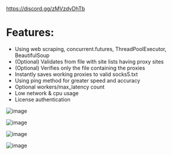 https://discord.gg/zMVzdyDhTb

# Features:
+ Using web scraping, concurrent.futures, ThreadPoolExecutor, BeautifulSoup
+ (Optional) Validates from file with site lists having proxy sites
+ (Optional) Verifies only the file containing the proxies
+ Instantly saves working proxies to valid socks5.txt
+ Using ping method for greater speed and accuracy
+ Optional workers/max_latency count
+ Low network & cpu usage
+ License authentication

![image](https://github.com/rxyzqc/SOCKS5-Proxy-Gen/assets/120246386/4747380b-93eb-4a26-bcf8-e0916472b1e2)

![image](https://github.com/rxyzqc/SOCKS5-Proxy-Gen/assets/120246386/9097b4ee-bc04-4cc0-931c-94e66b72df80)

![image](https://github.com/rxyzqc/SOCKS5-Proxy-Gen/assets/120246386/092552e3-c176-4cf1-b177-cb93adc92af9)

![image](https://github.com/rxyzqc/SOCKS5-Proxy-Gen/assets/120246386/d95a119c-6a7d-4118-b528-f7febed2fb6f)
